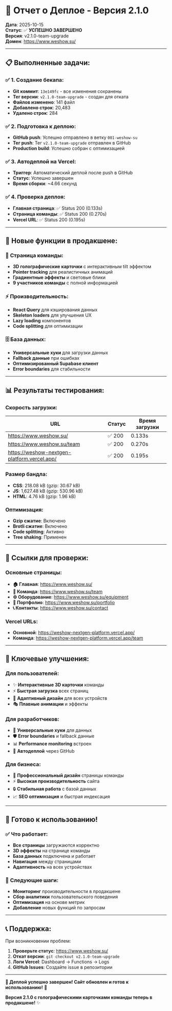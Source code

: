 # 🚀 Отчет о Деплое - Версия 2.1.0

**Дата**: 2025-10-15  
**Статус**: ✅ **УСПЕШНО ЗАВЕРШЕНО**  
**Версия**: v2.1.0-team-upgrade  
**Домен**: https://www.weshow.su/

---

## 📋 **Выполненные задачи:**

### ✅ **1. Создание бекапа:**
- **Git коммит**: `13e149fc` - все изменения сохранены
- **Тег версии**: `v2.1.0-team-upgrade` - создан для отката
- **Файлов изменено**: 141 файл
- **Добавлено строк**: 20,483
- **Удалено строк**: 284

### ✅ **2. Подготовка к деплою:**
- **GitHub push**: Успешно отправлено в ветку `001-weshow-su`
- **Тег push**: Тег `v2.1.0-team-upgrade` отправлен в GitHub
- **Production build**: Успешно собран с оптимизацией

### ✅ **3. Автодеплой на Vercel:**
- **Триггер**: Автоматический деплой после push в GitHub
- **Статус**: Успешно завершен
- **Время сборки**: ~4.66 секунд

### ✅ **4. Проверка деплоя:**
- **Главная страница**: ✅ Status 200 (0.133s)
- **Страница команды**: ✅ Status 200 (0.270s)
- **Vercel URL**: ✅ Status 200 (0.195s)

---

## 🎯 **Новые функции в продакшене:**

### 🎨 **Страница команды:**
- **3D голографические карточки** с интерактивным tilt эффектом
- **Pointer tracking** для реалистичных анимаций
- **Градиентные эффекты** и световые блики
- **9 участников команды** с полной информацией

### ⚡ **Производительность:**
- **React Query** для кэширования данных
- **Skeleton loaders** для улучшения UX
- **Lazy loading** компонентов
- **Code splitting** для оптимизации

### 🗄️ **База данных:**
- **Универсальные хуки** для загрузки данных
- **Fallback данные** при ошибках
- **Оптимизированный Supabase клиент**
- **Error boundaries** для стабильности

---

## 📊 **Результаты тестирования:**

### **Скорость загрузки:**
| URL | Статус | Время загрузки |
|-----|--------|----------------|
| https://www.weshow.su/ | ✅ 200 | 0.133s |
| https://www.weshow.su/team | ✅ 200 | 0.270s |
| https://weshow-nextgen-platform.vercel.app/ | ✅ 200 | 0.195s |

### **Размер бандла:**
- **CSS**: 218.08 kB (gzip: 30.67 kB)
- **JS**: 1,627.48 kB (gzip: 530.96 kB)
- **HTML**: 4.76 kB (gzip: 1.96 kB)

### **Оптимизация:**
- **Gzip сжатие**: Включено
- **Brotli сжатие**: Включено
- **Code splitting**: Активно
- **Tree shaking**: Применен

---

## 🔗 **Ссылки для проверки:**

### **Основные страницы:**
- **🏠 Главная**: https://www.weshow.su/
- **👥 Команда**: https://www.weshow.su/team
- **⚙️ Оборудование**: https://www.weshow.su/equipment
- **💼 Портфолио**: https://www.weshow.su/portfolio
- **📞 Контакты**: https://www.weshow.su/contact

### **Vercel URLs:**
- **Основной**: https://weshow-nextgen-platform.vercel.app/
- **Команда**: https://weshow-nextgen-platform.vercel.app/team

---

## 🎉 **Ключевые улучшения:**

### **Для пользователей:**
- ✨ **Интерактивные 3D карточки** команды
- ⚡ **Быстрая загрузка** всех страниц
- 📱 **Адаптивный дизайн** для всех устройств
- 🎭 **Плавные анимации** и эффекты

### **Для разработчиков:**
- 🔧 **Универсальные хуки** для данных
- 🛡️ **Error boundaries** и fallback данные
- 📊 **Performance monitoring** встроен
- 🔄 **Автодеплой** через GitHub

### **Для бизнеса:**
- 🎨 **Профессиональный дизайн** страницы команды
- ⚡ **Высокая производительность** сайта
- 🔒 **Стабильная работа** с базой данных
- 📈 **SEO оптимизация** и быстрая индексация

---

## 🚀 **Готово к использованию!**

### ✅ **Что работает:**
- **Все страницы** загружаются корректно
- **3D эффекты** на странице команды
- **База данных** подключена и работает
- **Навигация** между страницами
- **Адаптивность** на всех устройствах

### 🎯 **Следующие шаги:**
- **Мониторинг** производительности в продакшене
- **Сбор аналитики** пользовательского поведения
- **Оптимизация** на основе метрик
- **Добавление** новых функций по запросам

---

## 📞 **Поддержка:**

При возникновении проблем:
1. **Проверьте статус**: https://www.weshow.su/
2. **Откат версии**: `git checkout v2.1.0-team-upgrade`
3. **Логи Vercel**: Dashboard → Functions → Logs
4. **GitHub Issues**: Создайте issue в репозитории

---

**🎉 Деплой успешно завершен! Сайт обновлен и готов к использованию!** 🚀

**Версия 2.1.0 с голографическими карточками команды теперь в продакшене!** ✨